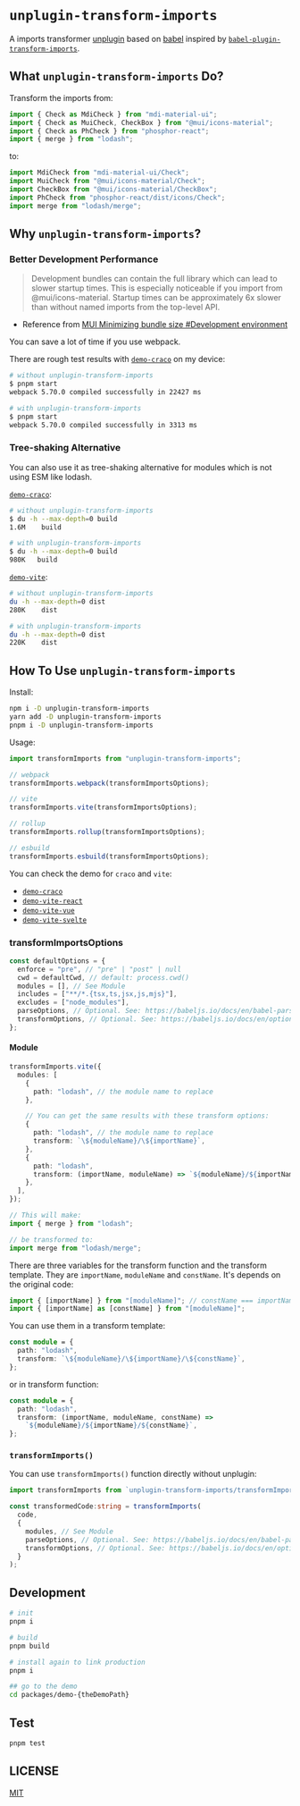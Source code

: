# `unplugin-transform-imports`

A imports transformer [unplugin](https://github.com/unjs/unplugin) based on [babel](https://github.com/babel/babel) inspired by [`babel-plugin-transform-imports`](https://www.npmjs.com/package/babel-plugin-transform-imports).

## What `unplugin-transform-imports` Do?

Transform the imports from:

```ts
import { Check as MdiCheck } from "mdi-material-ui";
import { Check as MuiCheck, CheckBox } from "@mui/icons-material";
import { Check as PhCheck } from "phosphor-react";
import { merge } from "lodash";
```

to:

```ts
import MdiCheck from "mdi-material-ui/Check";
import MuiCheck from "@mui/icons-material/Check";
import CheckBox from "@mui/icons-material/CheckBox";
import PhCheck from "phosphor-react/dist/icons/Check";
import merge from "lodash/merge";
```

## Why `unplugin-transform-imports`?

### Better Development Performance

> Development bundles can contain the full library which can lead to slower startup times. This is especially noticeable if you import from @mui/icons-material. Startup times can be approximately 6x slower than without named imports from the top-level API.

- Reference from [MUI Minimizing bundle size #Development environment](https://mui.com/guides/minimizing-bundle-size/#development-environment)

You can save a lot of time if you use webpack.

There are rough test results with [`demo-craco`](https://github.com/VdustR/unplugin-transform-imports/blob/main/packages/demo-craco) on my device:

```bash
# without unplugin-transform-imports
$ pnpm start
webpack 5.70.0 compiled successfully in 22427 ms

# with unplugin-transform-imports
$ pnpm start
webpack 5.70.0 compiled successfully in 3313 ms
```

### Tree-shaking Alternative

You can also use it as tree-shaking alternative for modules which is not using ESM like lodash.

[`demo-craco`](https://github.com/VdustR/unplugin-transform-imports/blob/main/packages/demo-craco):

```bash
# without unplugin-transform-imports
$ du -h --max-depth=0 build
1.6M    build

# with unplugin-transform-imports
$ du -h --max-depth=0 build
980K   build
```

[`demo-vite`](https://github.com/VdustR/unplugin-transform-imports/blob/main/packages/demo-vite):

```bash
# without unplugin-transform-imports
du -h --max-depth=0 dist
280K    dist

# with unplugin-transform-imports
du -h --max-depth=0 dist
220K    dist
```

## How To Use `unplugin-transform-imports`

Install:

```sh
npm i -D unplugin-transform-imports
yarn add -D unplugin-transform-imports
pnpm i -D unplugin-transform-imports
```

Usage:

```ts
import transformImports from "unplugin-transform-imports";

// webpack
transformImports.webpack(transformImportsOptions);

// vite
transformImports.vite(transformImportsOptions);

// rollup
transformImports.rollup(transformImportsOptions);

// esbuild
transformImports.esbuild(transformImportsOptions);
```

You can check the demo for `craco` and `vite`:

- [`demo-craco`](https://github.com/VdustR/unplugin-transform-imports/blob/main/packages/demo-craco)
- [`demo-vite-react`](https://github.com/VdustR/unplugin-transform-imports/blob/main/packages/demo-vite)
- [`demo-vite-vue`](https://github.com/VdustR/unplugin-transform-imports/blob/main/packages/demo-vite-vue)
- [`demo-vite-svelte`](https://github.com/VdustR/unplugin-transform-imports/blob/main/packages/demo-vite-svelte)

### transformImportsOptions

```ts
const defaultOptions = {
  enforce = "pre", // "pre" | "post" | null
  cwd = defaultCwd, // default: process.cwd()
  modules = [], // See Module
  includes = ["**/*.{tsx,ts,jsx,js,mjs}"],
  excludes = ["node_modules"],
  parseOptions, // Optional. See: https://babeljs.io/docs/en/babel-parser#options
  transformOptions, // Optional. See: https://babeljs.io/docs/en/options
};
```

#### Module

```ts
transformImports.vite({
  modules: [
    {
      path: "lodash", // the module name to replace
    },

    // You can get the same results with these transform options:
    {
      path: "lodash", // the module name to replace
      transform: `\${moduleName}/\${importName}`,
    },
    {
      path: "lodash",
      transform: (importName, moduleName) => `${moduleName}/${importName}`,
    },
  ],
});

// This will make:
import { merge } from "lodash";

// be transformed to:
import merge from "lodash/merge";
```

There are three variables for the transform function and the transform template. They are `importName`, `moduleName` and `constName`. It's depends on the original code:

```ts
import { [importName] } from "[moduleName]"; // constName === importName
import { [importName] as [constName] } from "[moduleName]";
```

You can use them in a transform template:

```ts
const module = {
  path: "lodash",
  transform: `\${moduleName}/\${importName}/\${constName}`,
};
```

or in transform function:

```ts
const module = {
  path: "lodash",
  transform: (importName, moduleName, constName) =>
    `${moduleName}/${importName}/${constName}`,
};
```

### `transformImports()`

You can use `transformImports()` function directly without unplugin:

```ts
import transformImports from `unplugin-transform-imports/transformImports`;

const transformedCode:string = transformImports(
  code,
  {
    modules, // See Module
    parseOptions, // Optional. See: https://babeljs.io/docs/en/babel-parser#options
    transformOptions, // Optional. See: https://babeljs.io/docs/en/options
  }
);
```

## Development

```sh
# init
pnpm i

# build
pnpm build

# install again to link production
pnpm i

## go to the demo
cd packages/demo-{theDemoPath}
```

## Test

```sh
pnpm test
```

## LICENSE

[MIT](https://github.com/VdustR/unplugin-transform-imports/blob/main/LICENSE)
